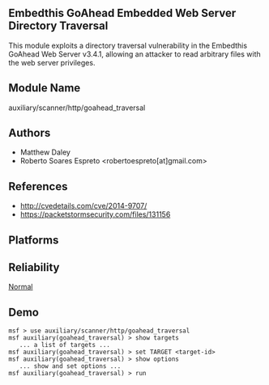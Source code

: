 ## Embedthis GoAhead Embedded Web Server Directory Traversal

This module exploits a directory traversal vulnerability in 
the Embedthis GoAhead Web Server v3.4.1, allowing an 
attacker to read arbitrary files with the web server 
privileges.


## Module Name
auxiliary/scanner/http/goahead_traversal

## Authors
* Matthew Daley
* Roberto Soares Espreto <robertoespreto[at]gmail.com>


## References
* http://cvedetails.com/cve/2014-9707/
* https://packetstormsecurity.com/files/131156




## Platforms


## Reliability
[Normal](https://github.com/rapid7/metasploit-framework/wiki/Exploit-Ranking)

## Demo

```
msf > use auxiliary/scanner/http/goahead_traversal
msf auxiliary(goahead_traversal) > show targets
   ... a list of targets ...
msf auxiliary(goahead_traversal) > set TARGET <target-id>
msf auxiliary(goahead_traversal) > show options
   ... show and set options ...
msf auxiliary(goahead_traversal) > run
```
    
    